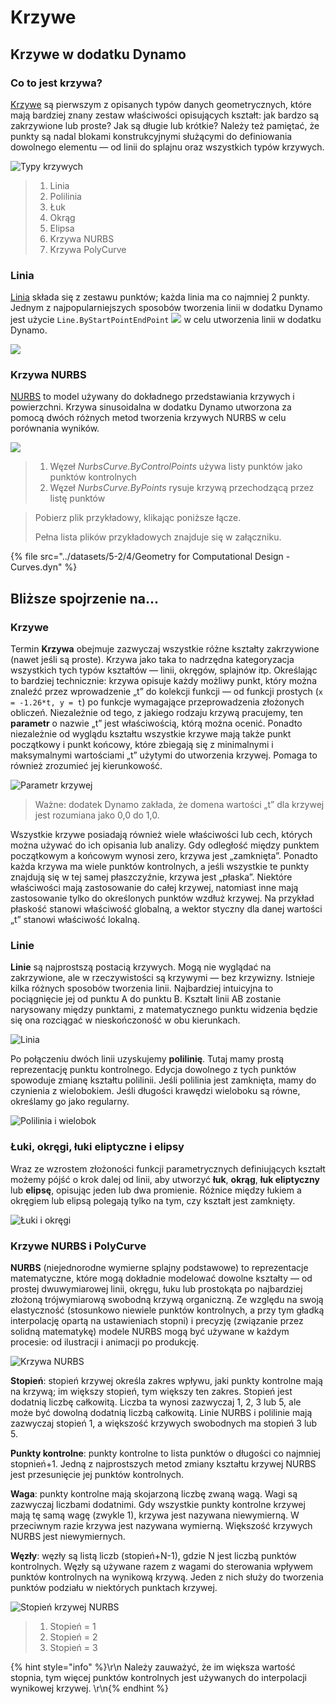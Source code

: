 # Krzywe

## Krzywe w dodatku Dynamo

### Co to jest krzywa?

[Krzywe](4-curves.md#deep-dive-into...) są pierwszym z opisanych typów danych geometrycznych, które mają bardziej znany zestaw właściwości opisujących kształt: jak bardzo są zakrzywione lub proste? Jak są długie lub krótkie? Należy też pamiętać, że punkty są nadal blokami konstrukcyjnymi służącymi do definiowania dowolnego elementu — od linii do splajnu oraz wszystkich typów krzywych.

![Typy krzywych](../images/5-2/4/CurveTypes.jpg)

> 1. Linia
> 2. Polilinia
> 3. Łuk
> 4. Okrąg
> 5. Elipsa
> 6. Krzywa NURBS
> 7. Krzywa PolyCurve

### Linia

[Linia](4-curves.md#lines) składa się z zestawu punktów; każda linia ma co najmniej 2 punkty. Jednym z najpopularniejszych sposobów tworzenia linii w dodatku Dynamo jest użycie `Line.ByStartPointEndPoint` ![](images/5-2/4/Linebystartpointendpoint.jpg) w celu utworzenia linii w dodatku Dynamo.

![](<../images/5-2/4/curves - line by start point end point (1).jpg>)

### Krzywa NURBS

[NURBS](4-curves.md#nurbs-+-polycurves) to model używany do dokładnego przedstawiania krzywych i powierzchni. Krzywa sinusoidalna w dodatku Dynamo utworzona za pomocą dwóch różnych metod tworzenia krzywych NURBS w celu porównania wyników.

![](../images/5-2/4/curves-NurbsCurves.jpg)

> 1. Węzeł _NurbsCurve.ByControlPoints_ używa listy punktów jako punktów kontrolnych
> 2. Węzeł _NurbsCurve.ByPoints_ rysuje krzywą przechodzącą przez listę punktów

> Pobierz plik przykładowy, klikając poniższe łącze.
>
> Pełna lista plików przykładowych znajduje się w załączniku.

{% file src="../datasets/5-2/4/Geometry for Computational Design - Curves.dyn" %}

## Bliższe spojrzenie na...

### Krzywe

Termin **Krzywa** obejmuje zazwyczaj wszystkie różne kształty zakrzywione (nawet jeśli są proste). Krzywa jako taka to nadrzędna kategoryzacja wszystkich tych typów kształtów — linii, okręgów, splajnów itp. Określając to bardziej technicznie: krzywa opisuje każdy możliwy punkt, który można znaleźć przez wprowadzenie „t” do kolekcji funkcji — od funkcji prostych (`x = -1.26*t, y = t`) po funkcje wymagające przeprowadzenia złożonych obliczeń. Niezależnie od tego, z jakiego rodzaju krzywą pracujemy, ten **parametr** o nazwie „t” jest właściwością, którą można ocenić. Ponadto niezależnie od wyglądu kształtu wszystkie krzywe mają także punkt początkowy i punkt końcowy, które zbiegają się z minimalnymi i maksymalnymi wartościami „t” użytymi do utworzenia krzywej. Pomaga to również zrozumieć jej kierunkowość.

![Parametr krzywej](../images/5-2/4/CurveParameter.jpg)

> Ważne: dodatek Dynamo zakłada, że domena wartości „t” dla krzywej jest rozumiana jako 0,0 do 1,0.

Wszystkie krzywe posiadają również wiele właściwości lub cech, których można używać do ich opisania lub analizy. Gdy odległość między punktem początkowym a końcowym wynosi zero, krzywa jest „zamknięta”. Ponadto każda krzywa ma wiele punktów kontrolnych, a jeśli wszystkie te punkty znajdują się w tej samej płaszczyźnie, krzywa jest „płaska”. Niektóre właściwości mają zastosowanie do całej krzywej, natomiast inne mają zastosowanie tylko do określonych punktów wzdłuż krzywej. Na przykład płaskość stanowi właściwość globalną, a wektor styczny dla danej wartości „t” stanowi właściwość lokalną.

### Linie

**Linie** są najprostszą postacią krzywych. Mogą nie wyglądać na zakrzywione, ale w rzeczywistości są krzywymi — bez krzywizny. Istnieje kilka różnych sposobów tworzenia linii. Najbardziej intuicyjna to pociągnięcie jej od punktu A do punktu B. Kształt linii AB zostanie narysowany między punktami, z matematycznego punktu widzenia będzie się ona rozciągać w nieskończoność w obu kierunkach.

![Linia](../images/5-2/4/Line.jpg)

Po połączeniu dwóch linii uzyskujemy **polilinię**. Tutaj mamy prostą reprezentację punktu kontrolnego. Edycja dowolnego z tych punktów spowoduje zmianę kształtu polilinii. Jeśli polilinia jest zamknięta, mamy do czynienia z wielobokiem. Jeśli długości krawędzi wieloboku są równe, określamy go jako regularny.

![Polilinia i wielobok](../images/5-2/4/Polyline.jpg)

### Łuki, okręgi, łuki eliptyczne i elipsy

Wraz ze wzrostem złożoności funkcji parametrycznych definiujących kształt możemy pójść o krok dalej od linii, aby utworzyć **łuk**, **okrąg**, **łuk eliptyczny** lub **elipsę**, opisując jeden lub dwa promienie. Różnice między łukiem a okręgiem lub elipsą polegają tylko na tym, czy kształt jest zamknięty.

![Łuki i okręgi](../images/5-2/4/Arcs+Circles.jpg)

### Krzywe NURBS i PolyCurve

**NURBS** (niejednorodne wymierne splajny podstawowe) to reprezentacje matematyczne, które mogą dokładnie modelować dowolne kształty — od prostej dwuwymiarowej linii, okręgu, łuku lub prostokąta po najbardziej złożoną trójwymiarową swobodną krzywą organiczną. Ze względu na swoją elastyczność (stosunkowo niewiele punktów kontrolnych, a przy tym gładką interpolację opartą na ustawieniach stopni) i precyzję (związanie przez solidną matematykę) modele NURBS mogą być używane w każdym procesie: od ilustracji i animacji po produkcję.

![Krzywa NURBS](../images/5-2/4/NURBScurve.jpg)

**Stopień**: stopień krzywej określa zakres wpływu, jaki punkty kontrolne mają na krzywą; im większy stopień, tym większy ten zakres. Stopień jest dodatnią liczbę całkowitą. Liczba ta wynosi zazwyczaj 1, 2, 3 lub 5, ale może być dowolną dodatnią liczbą całkowitą. Linie NURBS i polilinie mają zazwyczaj stopień 1, a większość krzywych swobodnych ma stopień 3 lub 5.

**Punkty kontrolne**: punkty kontrolne to lista punktów o długości co najmniej stopnień+1. Jedną z najprostszych metod zmiany kształtu krzywej NURBS jest przesunięcie jej punktów kontrolnych.

**Waga**: punkty kontrolne mają skojarzoną liczbę zwaną wagą. Wagi są zazwyczaj liczbami dodatnimi. Gdy wszystkie punkty kontrolne krzywej mają tę samą wagę (zwykle 1), krzywa jest nazywana niewymierną. W przeciwnym razie krzywa jest nazywana wymierną. Większość krzywych NURBS jest niewymiernych.

**Węzły**: węzły są listą liczb (stopień+N-1), gdzie N jest liczbą punktów kontrolnych. Węzły są używane razem z wagami do sterowania wpływem punktów kontrolnych na wynikową krzywą. Jeden z nich służy do tworzenia punktów podziału w niektórych punktach krzywej.

![Stopień krzywej NURBS](../images/5-2/4/NURBScurve\_Degree.jpg)

> 1. Stopień = 1
> 2. Stopień = 2
> 3. Stopień = 3

{% hint style="info" %}\r\n Należy zauważyć, że im większa wartość stopnia, tym więcej punktów kontrolnych jest używanych do interpolacji wynikowej krzywej. \r\n{% endhint %}

